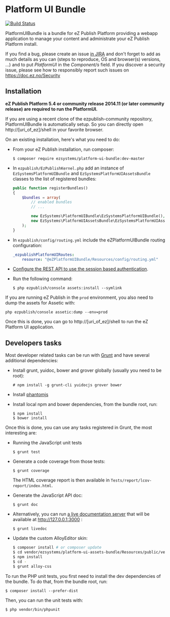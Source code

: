 # Platform UI Bundle

[![Build Status](https://travis-ci.org/ezsystems/PlatformUIBundle.svg?branch=master)](https://travis-ci.org/ezsystems/PlatformUIBundle)

PlatformUIBundle is a bundle for eZ Publish Platform providing a webapp
application to manage your content and administrate your eZ Publish Platform
install.

If you find a bug, please create an issue [in JIRA](https://jira.ez.no/) and
don't forget to add as much details as you can (steps to reproduce, OS and
browser(s) versions, ...) and to put *PlatformUI* in the *Component/s* field.
If you discover a security issue, please see how to responsibly report such
issues on https://doc.ez.no/Security

## Installation

**eZ Publish Platform 5.4 or community release 2014.11 (or later community
release) are required to run the PlatformUI.**

If you are using a recent clone of the ezpublish-community repository,
PlatformUIBundle is automatically setup. So you can directly open
http://[uri\_of\_ez]/shell in your favorite browser.

On an existing installation, here's what you need to do:

* From your eZ Publish installation, run composer:

  ```
  $ composer require ezsystems/platform-ui-bundle:dev-master
  ```

* In `ezpublish/EzPublishKernel.php` add an instance of
  `EzSystemsPlatformUIBundle` and `EzSystemsPlatformUIAssetsBundle` classes to
  the list of registered bundles:

  ```php
  public function registerBundles()
  {
      $bundles = array(
          // enabled bundles
          // ...

          new EzSystems\PlatformUIBundle\EzSystemsPlatformUIBundle(),
          new EzSystems\PlatformUIAssetsBundle\EzSystemsPlatformUIAssetsBundle(),
      );
  }
  ```

* In `ezpublish/config/routing.yml` include the eZPlatformUIBundle routing
  configuration:

  ```yml
  _ezpublishPlatformUIRoutes:
      resource: "@eZPlatformUIBundle/Resources/config/routing.yml"
  ```
* [Configure the REST API to use the session based authentication](https://doc.ez.no/display/EZP/REST+API+Authentication).
* Run the following command:

  ```
  $ php ezpublish/console assets:install --symlink
  ```
If you are running eZ Publish in the `prod` environment, you also need to dump
the assets for Assetic with:

```
php ezpublish/console assetic:dump --env=prod
```

Once this is done, you can go to http://[uri\_of\_ez]/shell to run the eZ Platform
UI application.

## Developers tasks

Most developer related tasks can be run with [Grunt](http://gruntjs.com/) and
have several additional dependencies:

* Install grunt, yuidoc, bower and grover globally (usually you need to be root):

  ```
  # npm install -g grunt-cli yuidocjs grover bower
  ```
* Install [phantomjs](http://phantomjs.org)
* Install local npm and bower dependencies, from the bundle root, run:

  ```
  $ npm install
  $ bower install
  ```

Once this is done, you can use any tasks registered in Grunt, the most
interesting are:

* Running the JavaScript unit tests

  ```
  $ grunt test
  ```
* Generate a code coverage from those tests:

  ```
  $ grunt coverage
  ```
  The HTML coverage report is then available in `Tests/report/lcov-report/index.html`.
* Generate the JavaScript API doc:

  ```
  $ grunt doc
  ```
* Alternatively, you can run [a live documentation
  server](http://yui.github.io/yuidoc/args/index.html#server) that will be
  available at http://127.0.0.1:3000 :

  ```
  $ grunt livedoc
  ```
* Update the custom AlloyEditor skin:
  ```bash
  $ composer install # or composer update
  $ cd vendor/ezsystems/platform-ui-assets-bundle/Resources/public/vendors/alloy-editor/
  $ npm install
  $ cd -
  $ grunt alloy-css
  ```

To run the PHP unit tests, you first need to install the dev dependencies of the
bundle. To do that, from the bundle root, run:

```
$ composer install --prefer-dist
```

Then, you can run the unit tests with:

```
$ php vendor/bin/phpunit
```
